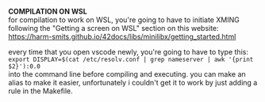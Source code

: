 **COMPILATION ON WSL** <br>
for compilation to work on WSL, you're going to have to initiate XMING following the 
"Getting a screen on WSL" section on this website: https://harm-smits.github.io/42docs/libs/minilibx/getting_started.html

every time that you open vscode newly, you're going to have to type this: <br>
`export DISPLAY=$(cat /etc/resolv.conf | grep nameserver | awk '{print $2}'):0.0` <br>
into the command line before compiling and executing. 
you can make an alias to make it easier, unfortunately i couldn't get it to work
by just adding a rule in the Makefile.